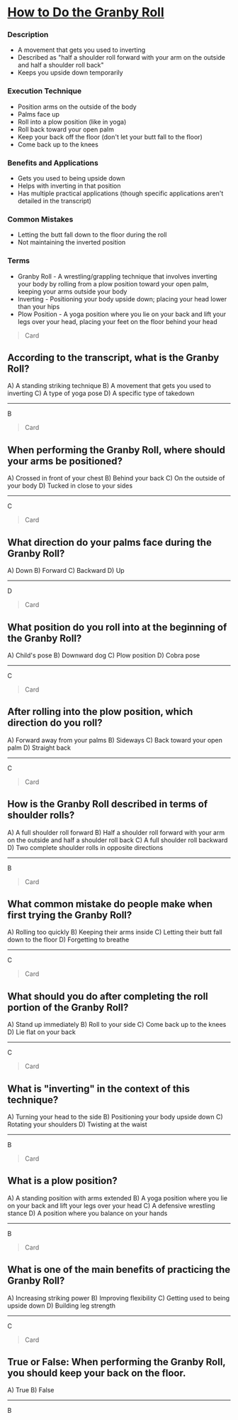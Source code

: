 # [How to Do the Granby Roll](https://www.youtube.com/watch?v=kU813Z7oH5g)

### Description
- A movement that gets you used to inverting
- Described as "half a shoulder roll forward with your arm on the outside and half a shoulder roll back"
- Keeps you upside down temporarily

### Execution Technique
- Position arms on the outside of the body
- Palms face up
- Roll into a plow position (like in yoga)
- Roll back toward your open palm
- Keep your back off the floor (don't let your butt fall to the floor)
- Come back up to the knees

### Benefits and Applications
- Gets you used to being upside down
- Helps with inverting in that position
- Has multiple practical applications (though specific applications aren't detailed in the transcript)

### Common Mistakes
- Letting the butt fall down to the floor during the roll
- Not maintaining the inverted position

### Terms
- Granby Roll - A wrestling/grappling technique that involves inverting your body by rolling from a plow position toward your open palm, keeping your arms outside your body
- Inverting - Positioning your body upside down; placing your head lower than your hips
- Plow Position - A yoga position where you lie on your back and lift your legs over your head, placing your feet on the floor behind your head

> Card

## According to the transcript, what is the Granby Roll?

A) A standing striking technique
B) A movement that gets you used to inverting
C) A type of yoga pose
D) A specific type of takedown

---

B

> Card

## When performing the Granby Roll, where should your arms be positioned?

A) Crossed in front of your chest
B) Behind your back
C) On the outside of your body
D) Tucked in close to your sides

---

C

> Card

## What direction do your palms face during the Granby Roll?

A) Down
B) Forward
C) Backward
D) Up

---

D

> Card

## What position do you roll into at the beginning of the Granby Roll?

A) Child's pose
B) Downward dog
C) Plow position
D) Cobra pose

---

C

> Card

## After rolling into the plow position, which direction do you roll?

A) Forward away from your palms
B) Sideways
C) Back toward your open palm
D) Straight back

---

C

> Card

## How is the Granby Roll described in terms of shoulder rolls?

A) A full shoulder roll forward
B) Half a shoulder roll forward with your arm on the outside and half a shoulder roll back
C) A full shoulder roll backward
D) Two complete shoulder rolls in opposite directions

---

B

> Card

## What common mistake do people make when first trying the Granby Roll?

A) Rolling too quickly
B) Keeping their arms inside
C) Letting their butt fall down to the floor
D) Forgetting to breathe

---

C

> Card

## What should you do after completing the roll portion of the Granby Roll?

A) Stand up immediately
B) Roll to your side
C) Come back up to the knees
D) Lie flat on your back

---

C

> Card

## What is "inverting" in the context of this technique?

A) Turning your head to the side
B) Positioning your body upside down
C) Rotating your shoulders
D) Twisting at the waist

---

B

> Card

## What is a plow position?

A) A standing position with arms extended
B) A yoga position where you lie on your back and lift your legs over your head
C) A defensive wrestling stance
D) A position where you balance on your hands

---

B

> Card

## What is one of the main benefits of practicing the Granby Roll?

A) Increasing striking power
B) Improving flexibility
C) Getting used to being upside down
D) Building leg strength

---

C

> Card

## True or False: When performing the Granby Roll, you should keep your back on the floor.

A) True
B) False

---

B
